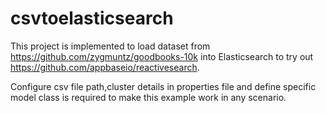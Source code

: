 # csvtoelasticsearch

This project is implemented to load dataset from https://github.com/zygmuntz/goodbooks-10k into Elasticsearch to try out 
https://github.com/appbaseio/reactivesearch.

Configure csv file path,cluster details in properties file and define specific model class is 
required to make this example work in any scenario.
